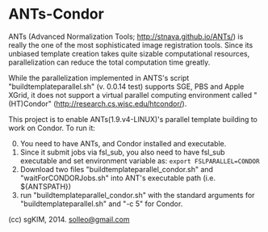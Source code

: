 ANTs-Condor
===========

ANTs (Advanced Normalization Tools; http://stnava.github.io/ANTs/) is really the one of the most sophisticated image registration tools. Since its unbiased template creation takes quite sizable computational resources, parallelization can reduce the total computation time greatly.

While the parallelization implemented in ANTS's script "buildtemplateparallel.sh" (v. 0.0.14 test) supports SGE, PBS and Apple XGrid, it does not support a virtual parallel computing environment called "(HT)Condor" (http://research.cs.wisc.edu/htcondor/).

This project is to enable ANTs(1.9.v4-LINUX)'s parallel template building to work on Condor. To run it:

0. You need to have ANTs, and Condor installed and executable.
1. Since it submit jobs via fsl_sub, you also need to have fsl_sub executable and set environment variable as: ` export FSLPARALLEL=CONDOR `
2. Download two files "buildtemplateparallel_condor.sh" and "waitForCONDORJobs.sh" into ANT's executable path (i.e. ${ANTSPATH})
3. run "buildtemplateparallel_condor.sh" with the standard arguments for "buildtemplateparallel.sh" and "-c 5" for Condor.

(cc) sgKIM, 2014. solleo@gmail.com
